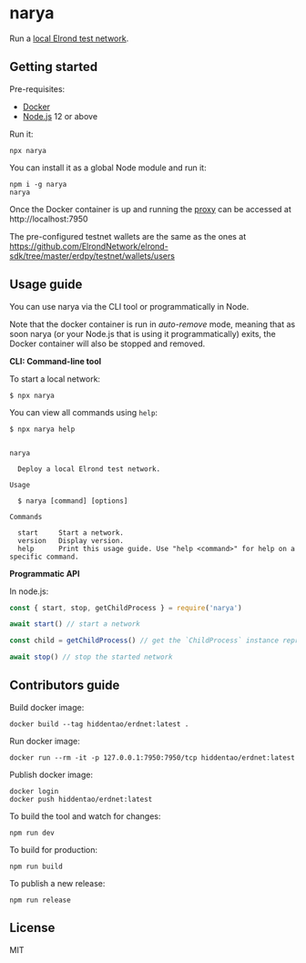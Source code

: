# narya

Run a [local Elrond test network](https://docs.elrond.com/developers/setup-a-local-testnet).

## Getting started

Pre-requisites:

* [Docker](https://www.docker.com/)
* [Node.js](https://nodejs.org) 12 or above

Run it:

```
npx narya
```

You can install it as a global Node module and run it:

```
npm i -g narya
narya
```

Once the Docker container is up and running the [proxy](https://github.com/ElrondNetwork/elrond-proxy-go) can be accessed at http://localhost:7950

The pre-configured testnet wallets are the same as the ones at https://github.com/ElrondNetwork/elrond-sdk/tree/master/erdpy/testnet/wallets/users 

## Usage guide

You can use narya via the CLI tool or programmatically in Node. 

Note that the docker container is run in _auto-remove_ mode, meaning that as soon narya (or your Node.js that is using it programmatically) exits, the Docker container will also be stopped and removed.

**CLI: Command-line tool**

To start a local network:

```
$ npx narya
```

You can view all commands using `help`:

```
$ npx narya help


narya

  Deploy a local Elrond test network. 

Usage

  $ narya [command] [options] 

Commands

  start     Start a network.                                                             
  version   Display version.                                                             
  help      Print this usage guide. Use "help <command>" for help on a specific command. 
```

**Programmatic API**

In node.js:

```js
const { start, stop, getChildProcess } = require('narya')

await start() // start a network

const child = getChildProcess() // get the `ChildProcess` instance representing the docker container

await stop() // stop the started network
```

## Contributors guide

Build docker image:

```
docker build --tag hiddentao/erdnet:latest .
```

Run  docker image:

```
docker run --rm -it -p 127.0.0.1:7950:7950/tcp hiddentao/erdnet:latest
```

Publish  docker image:

```
docker login
docker push hiddentao/erdnet:latest
```

To build the tool and watch for changes:

```
npm run dev
```

To build for production:

```
npm run build
```

To publish a new release:

```
npm run release
```

## License

MIT
